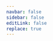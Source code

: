```yaml
---
navbar: false
sidebar: false
editLink: false
replace: true
---
```

<script setup>
import { inBrowser, useRouter } from 'vitepress'
import { onMounted } from 'vue'

onMounted(() => {
  useRouter().go('/zh-CN/')
})
</script>
